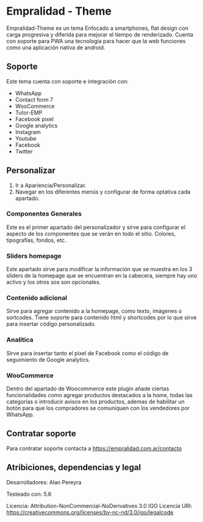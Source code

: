 # Empralidad - Theme
Empralidad-Theme es un tema Enfocado a smartphones, flat design con carga progresiva y diferida para mejorar el tiempo de renderizado. Cuenta con soporte para PWA una tecnología para hacer que la web funciones como una aplicación nativa de android.




## Soporte
Este tema cuenta con soporte e integración con:
- WhatsApp
- Contact form 7
- WooCommerce
- Tutor-EMP
- Facebook pixel
- Google analytics
- Instagram
- Youtube
- Facebook
- Twitter




## Personalizar
1. Ir a Apariencia/Personalizar.
2. Navegar en los diferentes menús y configurar de forma optativa cada apartado.

### Componentes Generales
Este es el primer apartado del personalizador y sirve para configurar el aspecto de los componentes que se verán en todo el sitio. Colores, tipografías, fondos, etc.
### Sliders homepage
Este apartado sirve para modificar la información que se muestra en los 3 sliders de la homepage que se encuentran en la cabecera, siempre hay uno activo y los otros sos son opcionales.
### Contenido adicional
Sirve para agregar contenido a la homepage, como texto, imágenes o sortcodes. Tiene soporte para contenido html y shortcodes por lo que sirve para insertar código personalizado.
### Analítica
Sirve para insertar tanto el pixel de Facebook como el código de seguimiento de Google analytics.
### WooCommerce
Dentro del apartado de Woocommerce este plugin añade ciertas funcionalidades como agregar productos destacados a la home, todas las categorías o introducir avisos en los productos, ademas de habilitar un botón para que los compradores se comuniquen con los vendedores por WhatsApp.




## Contratar soporte
Para contratar soporte contacta a https://empralidad.com.ar/contacto

## Atribiciones, dependencias y legal
Desarrolladores: Alan Pereyra

Testeado con: 5.6

Licencia: Attribution-NonCommercial-NoDerivatives 3.0 IGO
Licencia URI: https://creativecommons.org/licenses/by-nc-nd/3.0/igo/legalcode
